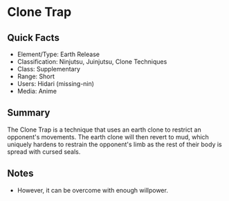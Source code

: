 # Clone Trap

## Quick Facts
- Element/Type: Earth Release
- Classification: Ninjutsu, Juinjutsu, Clone Techniques
- Class: Supplementary
- Range: Short
- Users: Hidari (missing-nin)
- Media: Anime

## Summary
The Clone Trap is a technique that uses an earth clone to restrict an opponent's movements. The earth clone will then revert to mud, which uniquely hardens to restrain the opponent's limb as the rest of their body is spread with cursed seals.

## Notes
- However, it can be overcome with enough willpower.
